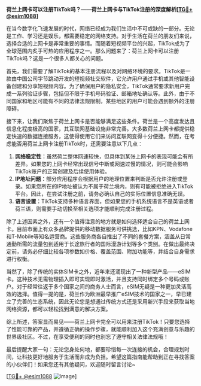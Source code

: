 **荷兰上网卡可以注册TikTok吗？——荷兰上网卡与TikTok注册的深度解析[[TG💪+ @esim1088](https://t.me/s/esim1088)]**

在当今数字化飞速发展的时代，网络已经成为我们生活中不可或缺的一部分。无论是工作、学习还是娱乐，都需要稳定的网络支持。对于生活在荷兰的朋友们来说，选择合适的上网卡是非常重要的事情。而随着短视频平台的兴起，TikTok成为了全球范围内炙手可热的应用程序之一。那么问题来了：荷兰上网卡可以注册TikTok吗？这是一个很多人都关心的问题。

首先，我们需要了解TikTok的基本注册流程以及对网络环境的要求。TikTok是一款由中国公司字节跳动开发的短视频社交软件，它允许用户通过手机或其他智能设备创建和分享短视频内容。为了确保用户的隐私安全，TikTok通常要求新用户完成一系列验证步骤，包括但不限于手机号码验证、邮箱地址确认等。此外，由于不同国家和地区可能有不同的法律法规限制，某些地区的用户可能会遇到额外的注册障碍。

接下来，让我们聚焦于荷兰上网卡是否能够满足这些条件。荷兰是一个高度发达且信息化程度极高的国家，其互联网基础设施非常完善。大多数荷兰上网卡都提供稳定快速的数据连接服务，这使得使用它们来访问互联网变得十分便捷。然而，在考虑能否用荷兰上网卡注册TikTok时，还需要注意以下几点：

1. **网络稳定性**：虽然荷兰整体网速较快，但具体到某张上网卡的表现可能会有所差异。如果您的上网卡经常出现信号中断或网速过慢的情况，则可能会影响TikTok账户的正常创建及后续使用体验。
2. **IP地址问题**：部分应用程序会根据用户的地理位置来判断是否允许注册或登录。如果您所在的IP地址被认为不属于荷兰境内，则有可能被拒绝进入TikTok平台。因此，在尝试注册之前，请务必确认自己的实际位置信息准确无误。
3. **语言设置**：TikTok支持多种语言界面，但如果您的手机系统语言不是英语或者荷兰语，则需要手动切换至相关选项才能顺利完成注册过程。

除了上述因素之外，还有一个值得注意的地方就是如何选择适合自己的荷兰上网卡。目前市面上有众多品牌提供的移动数据服务可供挑选，比如KPN、Vodafone和T-Mobile等知名运营商。这些服务商各自推出了不同的套餐方案，涵盖从日常通勤所需的流量包到适用于长途旅行者的国际漫游计划等多个类别。在做出最终决定前，请务必仔细比较各项参数如价格、覆盖范围、附加功能等，并结合自身需求进行权衡。

当然了，除了传统的实体SIM卡之外，近年来还涌现出了一种新型产品——eSIM卡。这种技术无需物理插入即可实现即时激活，并且支持同时绑定多个号码或账户。对于经常往返于多个国家之间的商务人士而言，eSIM无疑是一种更加灵活高效的选择。值得一提的是，荷兰作为欧洲最早推广eSIM技术的国家之一，早已建立了完善的生态系统，因此无论您是想通过传统方式还是采用新兴手段来获取当地网络资源，都可以轻松找到满意的解决方案。

综上所述，答案显而易见——荷兰上网卡完全可以用来注册TikTok！只要您选择了性能可靠的产品，并遵循正确的操作步骤，就能顺利加入这个充满创意与乐趣的世界级社区。不过，在享受便利的同时也别忘了遵守相关法律法规哦！

最后提醒大家一句：无论您身处何地，都要珍惜每一次连接的机会，合理规划时间，让科技更好地服务于生活而非成为负担。希望这篇指南能帮助到正在寻找答案的小伙伴们！如果您还有其他疑问，欢迎随时留言讨论~

[[TG💪+ @esim1088](https://t.me/s/esim1088) ![Image](https://i.postimg.cc/4NQfJmqS/Snipaste-2025-05-13-00-14-12.png)]